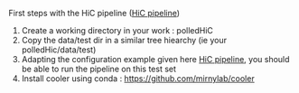 
First steps with the HiC pipeline ([HiC pipeline](pipeline.md))

1. Create a working directory in your work : polledHiC
2. Copy the data/test dir in a similar tree hiearchy (ie your polledHic/data/test)
3. Adapting the configuration example given here  [HiC pipeline](pipeline.md), you should be able to run the pipeline on this test set
4. Install cooler using conda : https://github.com/mirnylab/cooler


